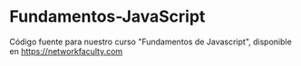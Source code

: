 # Fundamentos-JavaScript
Código fuente para nuestro curso "Fundamentos de Javascript", disponible en https://networkfaculty.com

